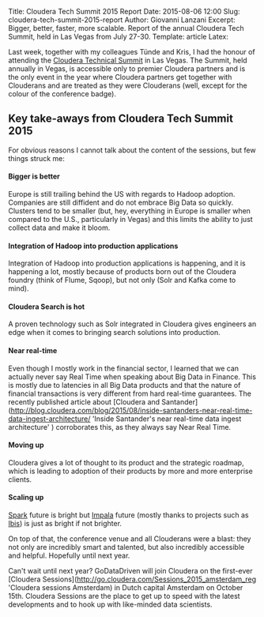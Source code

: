 Title: Cloudera Tech Summit 2015 Report
Date: 2015-08-06 12:00
Slug: cloudera-tech-summit-2015-report
Author: Giovanni Lanzani
Excerpt: Bigger, better, faster, more scalable. Report of the annual Cloudera Tech Summit, held in Las Vegas from July 27-30.
Template: article
Latex:

Last week, together with my colleagues Tünde and Kris, I had the honour of attending the [Cloudera Technical Summit](http://www.clouderatechsummit.com 'Cloudera Tech Summit') in Las Vegas. The Summit, held annually in Vegas, is accessible only to premier Cloudera partners and is the only event in the year where Cloudera partners get together with Clouderans and are treated as they were Clouderans (well, except for the colour of the conference badge).

## Key take-aways from Cloudera Tech Summit 2015
For obvious reasons I cannot talk about the content of the sessions, but few things struck me:

#### Bigger is better
Europe is still trailing behind the US with regards to Hadoop adoption. Companies are still diffident and do not embrace Big Data so quickly. Clusters tend to be smaller (but, hey, everything in Europe is smaller when compared to the U.S., particularly in Vegas) and this limits the ability to just collect data and make it bloom.

#### Integration of Hadoop into production applications
Integration of Hadoop into production applications is happening, and it is happening a lot, mostly because of products born out of the Cloudera foundry (think of Flume, Sqoop), but not only (Solr and Kafka come to mind).

#### Cloudera Search is hot
A proven technology such as Solr integrated in Cloudera gives engineers an edge when it comes to bringing search solutions into production.

#### Near real-time
Even though I mostly work in the financial sector, I learned that we can actually never say Real Time when speaking about Big Data in Finance. This is mostly due to latencies in all Big Data products and that the nature of financial transactions is very different from hard real-time guarantees. The recently published article about [Cloudera and Santander](http://blog.cloudera.com/blog/2015/08/inside-santanders-near-real-time-data-ingest-architecture/ 'Inside Santander's near real-time data ingest architecture' ) corroborates this, as they always say Near Real Time.

#### Moving up
Cloudera gives a lot of thought to its product and the strategic roadmap, which is leading to adoption of their products by more and more enterprise clients.

#### Scaling up
[Spark](http://spark.apache.org/ 'Spark') future is bright but [Impala](http://impala.io/ 'Impala') future (mostly thanks to projects such as [Ibis](http://www.ibis-project.org/ 'Ibis')) is just as bright if not brighter.

On top of that, the conference venue and all Clouderans were a blast: they not only are incredibly smart and talented, but also incredibly accessible and helpful. Hopefully until next year. 

Can't wait until next year? GoDataDriven will join Cloudera on the first-ever [Cloudera Sessions](http://go.cloudera.com/Sessions_2015_amsterdam_reg 'Cloudera sessions Amsterdam) in Dutch capital Amsterdam on October 15th. Cloudera Sessions are the place to get up to speed with the latest developments and to hook up with like-minded data scientists.


